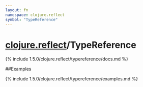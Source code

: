 ```yaml
---
layout: fn
namespace: clojure.reflect
symbol: "TypeReference"
---
```


# [clojure.reflect](../)/TypeReference

{% include 1.5.0/clojure.reflect/typereference/docs.md %}

##Examples

{% include 1.5.0/clojure.reflect/typereference/examples.md %}

